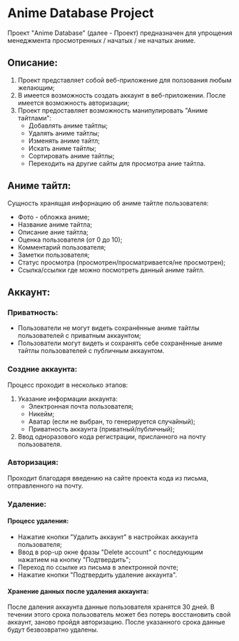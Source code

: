 # Anime Database Project
Проект "Anime Database" (далее - Проект) предназначен для упрощения менеджмента просмотренных / начатых / не начатых аниме.

## Описание:
1. Проект представляет собой веб-приложение для ползования любым желающим;
2. В имеется возможность создать аккаунт в веб-приложении. После имеется возможность авторизации;
3. Проект предоставляет возможность манипулировать "Аниме тайтлами":
    - Добавлять аниме тайтлы;
    - Удалять аниме тайтлы;
    - Изменять аниме тайтл;
    - Искать аниме тайтлы;
    - Сортировать аниме тайтлы;
    - Переходить на другие сайты для просмотра ание тайтла.

## Аниме тайтл:
Сущность хранящая инфорнацию об аниме тайтле пользователя:
- Фото - обложка аниме;
- Название аниме тайтла;
- Описание ание тайтла;
- Оценка пользователя (от 0 до 10);
- Комментарий пользователя;
- Заметки пользователя;
- Статус просмотра (просмотрен/просматривается/не просмотрен);
- Ссылка/ссылки где можно посмотреть данный аниме тайтл.

## Аккаунт:
### Приватность:
- Пользователи не могут видеть сохранённые аниме тайтлы пользователей с приватным аккаунтом;
- Пользователи могут видеть и сохранять себе сохранённые аниме тайтлы пользователей с публичным аккаунтом.

### Создние аккаунта:
Процесс проходит в несколько этапов:
1. Указание информации аккаунта:
    - Электронная почта пользователя;
    - Никейм;
    - Аватар (если не выбран, то генерируется случайный);
    - Приватность аккаунта (приватный/публичный);
2. Ввод одноразового кода регистрации, присланного на почту пользователя.

### Авторизация:
Проходит благодаря введению на сайте проекта кода из письма, отправленного на почту.

### Удаление:
#### Процесс удаления:
- Нажатие кнопки "Удалить аккаунт" в настройках аккаунта пользователя;
- Ввод в pop-up окне фразы "Delete account" с последующим нажатием на кнопку "Подтвердить";
- Переход по ссылке из письма в электронной почте;
- Нажатие кнопки "Подтвердить удаление аккаунта".

#### Хранение данных после удаления аккаунта:
После даления аккаунта данные пользователя хранятся 30 дней.
В течении этого срока пользователь может без потерь восстановить свой аккаунт, заново пройдя авторизацию.
После указанного срока данные будут безвозвратно удалены.

